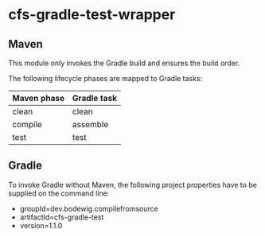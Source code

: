 # cfs-gradle-test-wrapper

## Maven

This module only invokes the Gradle build and ensures the build order.

The following lifecycle phases are mapped to Gradle tasks:

| Maven phase | Gradle task         |
| ----------- | ------------------- |
| clean       | clean               |
| compile     | assemble            |
| test        | test                |


## Gradle

To invoke Gradle without Maven, the following project properties have to be supplied on the command line:

* groupId=dev.bodewig.compilefromsource
* artifactId=cfs-gradle-test
* version=1.1.0
